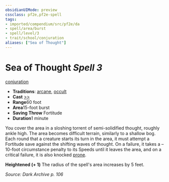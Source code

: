 ```yaml
---
obsidianUIMode: preview
cssclass: pf2e,pf2e-spell
tags:
- imported/compendium/src/pf2e/da
- spell/area/burst
- spell/level/3
- trait/school/conjuration
aliases: ["Sea of Thought"]
---
```

# Sea of Thought *Spell 3*   
[conjuration](conjuration.md)  

- **Traditions**: [arcane](arcane.md), [occult](occult.md)
- **Cast** [>>](chapter-9-playing-the-game.md#Actions "Two-Action") 
- **Range**60 foot
- **Area**15-foot burst
- **Saving Throw** Fortitude
- **Duration**1 minute

You cover the area in a sloshing torrent of semi-solidified thought, roughly ankle high. The area becomes difficult terrain, similarly to a shallow bog. Each round that a creature starts its turn in the area, it must attempt a Fortitude save against the shifting waves of thought. On a failure, it takes a –10-foot circumstance penalty to its Speeds until it leaves the area, and on a critical failure, it is also knocked [prone](conditions.md#Prone).

**Heightened (+ 1)** The radius of the spell's area increases by 5 feet.

*Source: Dark Archive p. 106*
